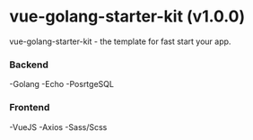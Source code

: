 # vue-golang-starter-kit (v1.0.0)
vue-golang-starter-kit - the template for fast start your app.

### Backend
-Golang
-Echo
-PosrtgeSQL

### Frontend
-VueJS
-Axios
-Sass/Scss
